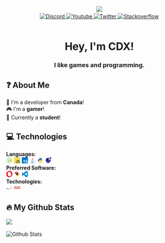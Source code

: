 <div id="header" align="center">
  <img src="https://i.ibb.co/v4P191S/PFP-Astronaut.png" width="100"/>
  <div id="badges">
  <a href="https://discord.com/invite/CVJbY9JH6Y">
    <img src="https://img.shields.io/badge/CDX%230001-5865F2?style=for-the-badge&logo=discord&logoColor=white" alt="Discord"/>
  </a>
  <a href="https://www.youtube.com/channel/UC7dgrP6p_Q5isI44ANMWvfg">
    <img src="https://img.shields.io/badge/CDX-red?style=for-the-badge&logo=youtube&logoColor=white" alt="Youtube"/>
  </a>
  <a href="https://twitter.com/CDXWasTaken">
    <img src="https://img.shields.io/badge/CDXWasTaken-blue?style=for-the-badge&logo=twitter&logoColor=white" alt="Twitter"/>
  </a>
    <a href="https://stackoverflow.com/users/20163481/cdx">
    <img src="https://img.shields.io/badge/CDX-orange?style=for-the-badge&logo=Stackoverflow&logoColor=white" alt="Stackoverflow"/>
  </a>
</div>
<img src="https://komarev.com/ghpvc/?username=CDX-1&style=flat-square&color=blue" alt=""/>
<div id="details">
<h1>Hey, I'm CDX!</h1>
<h3>I like games and programming.</h3>
</div>
</div>

<div>
  <h2>❓ About Me</h2>
  🍁 I'm a developer from <b>Canada</b>!<br>
  🎮 I'm a <b>gamer</b>!<br>
  🏫 Currently a <b>student</b>!
  <h2>💻 Technologies</h2>
  <b>Languages:</b><br>
    <img src="https://github.com/devicons/devicon/blob/master/icons/nodejs/nodejs-original.svg" title="Node.js" alt="Node.js" width="17" height="17"/>
    <img src="https://github.com/devicons/devicon/blob/master/icons/javascript/javascript-original.svg" title="JavaScript" alt="JavaScript" width="17" height="17"/>
    <img src="https://github.com/devicons/devicon/blob/master/icons/typescript/typescript-original.svg" title="TypeScript" alt="TypeScript" width="17" height="17"/>
    <img src="https://github.com/devicons/devicon/blob/master/icons/java/java-original.svg" title="Java" alt="Java" width="17" height="17"/>
    <img src="https://github.com/devicons/devicon/blob/master/icons/python/python-original.svg" title="Python" alt="Python" width="17" height="17"/>
    <img src="https://github.com/devicons/devicon/blob/master/icons/lua/lua-plain-wordmark.svg" title="Lua" alt="Lua" width="17" height="17"/>
  <br>
  <b>Preferred Software:</b><br>
    <img src="https://github.com/devicons/devicon/blob/master/icons/opera/opera-original.svg" title="Opera" alt="Opera" width="17" height="17"/>
    <img src="https://github.com/devicons/devicon/blob/master/icons/jetbrains/jetbrains-original.svg" title="Jetbrains" alt="Jetbrains" width="17" height="17"/>
    <img src="https://github.com/devicons/devicon/blob/master/icons/vscode/vscode-original.svg" title="VSCode" alt="VSCode" width="17" height="17"/>
  <br>
  <b>Technologies:</b><br>
    <img src="https://github.com/devicons/devicon/blob/master/icons/mysql/mysql-original-wordmark.svg" title="MySQL" alt="MySQL" width="17" height="17"/>
    <img src="https://github.com/devicons/devicon/blob/master/icons/npm/npm-original-wordmark.svg" title="npm" alt="npm" width="17" height="17"/>
</div>
<h2>🔥 My Github Stats</h2>
<img src="https://github-readme-streak-stats.herokuapp.com/?user=CDX-1"/>

![Github Stats](https://github-readme-stats.vercel.app/api?username=CDX-1&count_private=true&show_icons=true&include_all_commits=true&theme=dracula)
